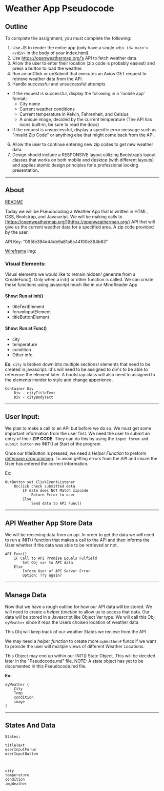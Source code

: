 # Weather App Pseudocode

## Outline
To complete the assignment, you must complete the following:
1. Use JS to render the entire app (only have a single `<div id='main'></div>` in the body of your index.html).
2. Use https://openweathermap.org/’s API to fetch weather data.
3. Allow the user to enter their location (zip code is probably easiest) and press a button to load the weather.
4. Run an onClick or onSubmit that executes an Axios GET request to retrieve weather data from the API.
5. Handle successful and unsuccessful attempts
- If the request is successful, display the following in a 'mobile app' format:
    - City name
    - Current weather conditions
    - Current temperature in Kelvin, Fahrenheit, and Celsius
    - A unique image, decided by the current temperature (The API has icons built-in, be sure to read the docs)
- If the request is unsuccessful, display a specific error message such as "Invalid Zip Code" or anything else that might come back from the API.
6. Allow the user to continue entering new zip codes to get new weather data.
7. Design should include a RESPONSIVE layout utilizing Bootstrap’s layout classes that works on both mobile and desktop (with different layouts) and applies atomic design principles for a professional looking presentation.

- - -

## About 

[README](README.md)

Today we will be Pseudocoding a Weather App that is written in HTML, CSS, Bootstrap, and Javascript. We will be making calls to [https://openweathermap.org/](https://openweathermap.org/) API that will give us the current weather data for a specified area. A zip code provided by the user.

API Key: "095fe394e44de9a81a6c44190e364b63"

[Wireframe](https://drive.google.com/file/d/1nHT6Sq7T4t5AWE1x3CopNlM0c_ICvIxF/view) img:

### Visual Elements: 
Visual elements we would like to remain hidden/ generate from a CreateFunc(). Only when a  init() or other function is called. We can create these functions using javascript much like in our MindReader App.

#### Show: Run at init()
- titleTextElement
- forumInputElement
- titleButtonElement

#### Show: Run at Func()
- city
- temperature
- condition
- Other info

**Ex:** `city` is broken down into multiple sections/ elements that need to be created in javascript. Id's will need to be assigned to div's to be able to reference the element later. A bootstrap class will also need to assigned to the elements inorder to style and change apperience. 

```
Container Div
    Div - cityTitleText
    Div - cityBodyText
```

---

## User Input:
We plan to make a call to an API but before we do so. We must get some important information from the user first. We need the user to submit an entry of their **ZIP CODE**. They can do this by using the `input forum and submit button` we INIT() at Start of the program.

Once our titleButton is pressed, we need a *Helper Function* to preform [defensive programming](https://en.wikipedia.org/wiki/Defensive_programming). To avoid getting errors from the API and insure the User has entered the correct information.

Ex: 
```
OurButton set ClickEventListener
    Onclick check submitted data
        IF data does NOT Match zipcode
            Return Error to user
        Else 
            Send data to API Func()

```

---

## API Weather App Store Data

We will be recieving data from an api. In order to get the data we will need to run a INIT() function that makes a call to the API and then informs the User whether if the data was able to be retrieved or not.

```
API Func()
    IF Call to API Promise Equals Fulfield
        Set Obj var to API data
    Else 
        Inform User of API Server Error
        Option: Try again? 

```

---

## Manage Data
Now that we have a rough outline for how our API data will be stored. We will need to create a *helper function* to allow us to access that data.
Our data will be stored in a Javascript like Object Var type. We will call this Obj `myWeather` since it reps the Users choisen location of weather data.

This Obj will keep track of our weather States we recieve from the API

We may need a *helper function* to create more `myWeather#` funcs if we want to provide the user will mulitple views of different Weather Locations.

This Object may end up within our INIT() State Object. This will be decided later in the "Pseudocode.md" file. NOTE: A state object has yet to be documented in this Pseudocode.md file.

**Ex:**
```
myWeather {
    City
    Temp
    condition
    image
}
```

---

## States And Data
```
States:

titleText
userInputForum
userInputButton



city
temperature
condition
imgWeather

```








